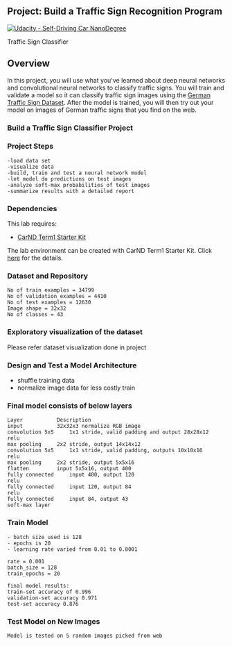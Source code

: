 ## Project: Build a Traffic Sign Recognition Program
[![Udacity - Self-Driving Car NanoDegree](https://s3.amazonaws.com/udacity-sdc/github/shield-carnd.svg)](http://www.udacity.com/drive)

Traffic Sign Classifier

Overview
---
In this project, you will use what you've learned about deep neural networks and convolutional neural networks to classify traffic signs. You will train and validate a model so it can classify traffic sign images using the [German Traffic Sign Dataset](http://benchmark.ini.rub.de/?section=gtsrb&subsection=dataset). After the model is trained, you will then try out your model on images of German traffic signs that you find on the web.


### Build a Traffic Sign Classifier Project ###

### Project Steps ###
	-load data set 
	-visualize data
	-build, train and test a neural network model
	-let model do predictions on test images
	-analyze soft-max probabilities of test images
	-summarize results with a detailed report

### Dependencies ###
This lab requires:

* [CarND Term1 Starter Kit](https://github.com/udacity/CarND-Term1-Starter-Kit)

The lab environment can be created with CarND Term1 Starter Kit. Click [here](https://github.com/udacity/CarND-Term1-Starter-Kit/blob/master/README.md) for the details.

### Dataset and Repository
	No of train examples = 34799
	No of validation examples = 4410
	No of test examples = 12630
	Image shape = 32x32
	No of classes = 43

### Exploratory visualization of the dataset ###
Please refer dataset visualization done in project 


### Design and Test a Model Architecture ###
 - shuffle training data
 - normalize image data for less costly train


### Final model consists of below layers ###
	Layer			Description
	input			32x32x3 normalize RGB image
	convolution 5x5		1x1 stride, valid padding and output 28x28x12
	relu	
	max pooling		2x2 stride, output 14x14x12
	convolution 5x5		1x1 stride, valid padding, outputs 10x10x16
	relu	
	max pooling		2x2 stride, output 5x5x16
	flatten			input 5x5x16, output 400
	fully connected		input 400, output 120
	relu	
	fully connected		input 120, output 84
	relu	
	fully connected		input 84, output 43
	soft-max layer	


### Train Model ###
	- batch size used is 128
	- epochs is 20
	- learning rate varied from 0.01 to 0.0001 

	rate = 0.001
	batch_size = 128
	train_epochs = 20

	final model results:
	train-set accuracy of 0.996
	validation-set accuracy 0.971
	test-set accuracy 0.876

### Test Model on New Images ###
	Model is tested on 5 random images picked from web
